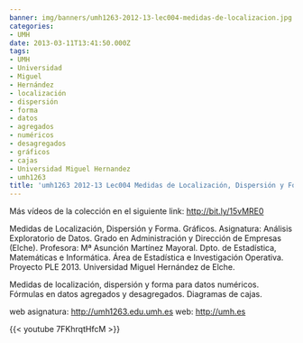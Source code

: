 ```yaml
---
banner: img/banners/umh1263-2012-13-lec004-medidas-de-localizacion.jpg
categories:
- UMH
date: 2013-03-11T13:41:50.000Z
tags:
- UMH
- Universidad
- Miguel
- Hernández
- localización
- dispersión
- forma
- datos
- agregados
- numéricos
- desagregados
- gráficos
- cajas
- Universidad Miguel Hernandez
- umh1263
title: 'umh1263 2012-13 Lec004 Medidas de Localización, Dispersión y Forma'
---
```


Más vídeos de la colección en el siguiente link: http://bit.ly/15vMRE0

Medidas de Localización, Dispersión y Forma. Gráficos.
Asignatura: Análisis Exploratorio de Datos.
Grado en Administración y Dirección de Empresas (Elche).
Profesora: Mª Asunción Martínez Mayoral.
Dpto. de Estadística, Matemáticas e Informática.
Área de Estadística e Investigación Operativa.
Proyecto PLE 2013. Universidad Miguel Hernández de Elche.

Medidas de localización, dispersión y forma para datos numéricos. Fórmulas en datos agregados y desagregados. Diagramas de cajas.

web asignatura: http://umh1263.edu.umh.es
web: http://umh.es

{{< youtube 7FKhrqtHfcM >}}
